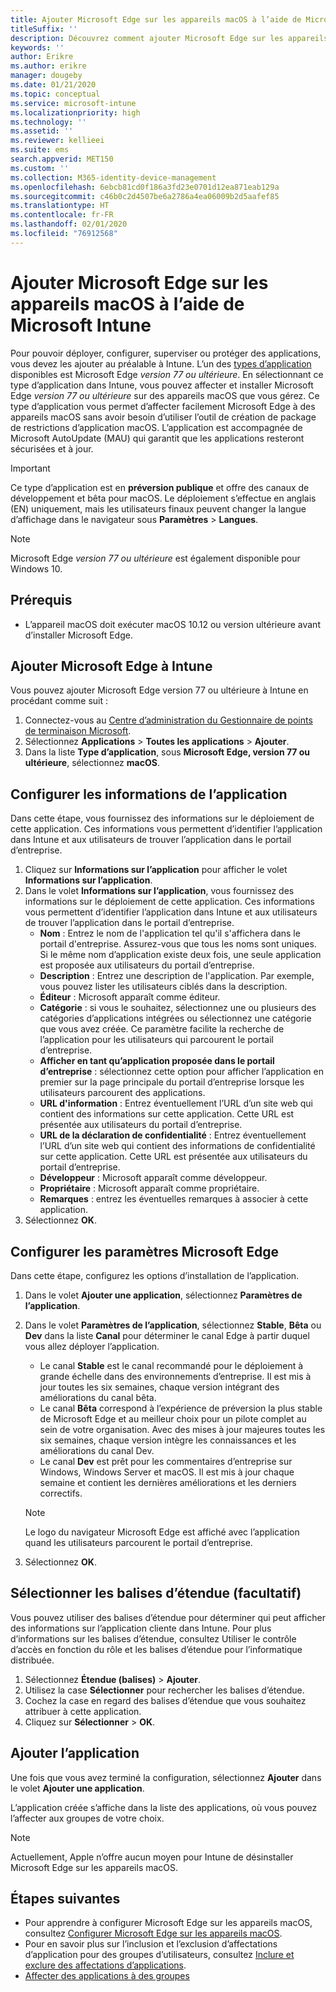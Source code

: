 ```yaml
---
title: Ajouter Microsoft Edge sur les appareils macOS à l’aide de Microsoft Intune
titleSuffix: ''
description: Découvrez comment ajouter Microsoft Edge sur les appareils macOS à l’aide de Microsoft Intune.
keywords: ''
author: Erikre
ms.author: erikre
manager: dougeby
ms.date: 01/21/2020
ms.topic: conceptual
ms.service: microsoft-intune
ms.localizationpriority: high
ms.technology: ''
ms.assetid: ''
ms.reviewer: kellieei
ms.suite: ems
search.appverid: MET150
ms.custom: ''
ms.collection: M365-identity-device-management
ms.openlocfilehash: 6ebcb81cd0f186a3fd23e0701d12ea871eab129a
ms.sourcegitcommit: c46b0c2d4507be6a2786a4ea06009b2d5aafef85
ms.translationtype: HT
ms.contentlocale: fr-FR
ms.lasthandoff: 02/01/2020
ms.locfileid: "76912568"
---
```

# <a name="add-microsoft-edge-to-macos-devices-using-microsoft-intune"></a>Ajouter Microsoft Edge sur les appareils macOS à l’aide de Microsoft Intune

Pour pouvoir déployer, configurer, superviser ou protéger des applications, vous devez les ajouter au préalable à Intune. L’un des [types d’application](~/apps/apps-add.md#app-types-in-microsoft-intune) disponibles est Microsoft Edge *version 77 ou ultérieure*. En sélectionnant ce type d’application dans Intune, vous pouvez affecter et installer Microsoft Edge *version 77 ou ultérieure* sur des appareils macOS que vous gérez. Ce type d’application vous permet d’affecter facilement Microsoft Edge à des appareils macOS sans avoir besoin d’utiliser l’outil de création de package de restrictions d’application macOS. L’application est accompagnée de Microsoft AutoUpdate (MAU) qui garantit que les applications resteront sécurisées et à jour.

> [!IMPORTANT]
> Ce type d’application est en **préversion publique** et offre des canaux de développement et bêta pour macOS. Le déploiement s’effectue en anglais (EN) uniquement, mais les utilisateurs finaux peuvent changer la langue d’affichage dans le navigateur sous **Paramètres** > **Langues**. 

> [!NOTE]
> Microsoft Edge *version 77 ou ultérieure* est également disponible pour Windows 10.

## <a name="prerequisites"></a>Prérequis
- L’appareil macOS doit exécuter macOS 10.12 ou version ultérieure avant d’installer Microsoft Edge.

## <a name="add-microsoft-edge-to-intune"></a>Ajouter Microsoft Edge à Intune
Vous pouvez ajouter Microsoft Edge version 77 ou ultérieure à Intune en procédant comme suit :

1. Connectez-vous au [Centre d’administration du Gestionnaire de points de terminaison Microsoft](https://go.microsoft.com/fwlink/?linkid=2109431).
2. Sélectionnez **Applications** > **Toutes les applications** > **Ajouter**.
3. Dans la liste **Type d’application**, sous **Microsoft Edge, version 77 ou ultérieure**, sélectionnez **macOS**.

## <a name="configure-app-information"></a>Configurer les informations de l’application
Dans cette étape, vous fournissez des informations sur le déploiement de cette application. Ces informations vous permettent d’identifier l’application dans Intune et aux utilisateurs de trouver l’application dans le portail d’entreprise.

1. Cliquez sur **Informations sur l’application** pour afficher le volet **Informations sur l’application**.
2. Dans le volet **Informations sur l’application**, vous fournissez des informations sur le déploiement de cette application. Ces informations vous permettent d’identifier l’application dans Intune et aux utilisateurs de trouver l’application dans le portail d’entreprise.
    - **Nom** : Entrez le nom de l'application tel qu'il s'affichera dans le portail d'entreprise. Assurez-vous que tous les noms sont uniques. Si le même nom d’application existe deux fois, une seule application est proposée aux utilisateurs du portail d’entreprise.
    - **Description** : Entrez une description de l'application. Par exemple, vous pouvez lister les utilisateurs ciblés dans la description.
    - **Éditeur** : Microsoft apparaît comme éditeur.
    - **Catégorie** : si vous le souhaitez, sélectionnez une ou plusieurs des catégories d’applications intégrées ou sélectionnez une catégorie que vous avez créée. Ce paramètre facilite la recherche de l’application pour les utilisateurs qui parcourent le portail d’entreprise.
    - **Afficher en tant qu’application proposée dans le portail d’entreprise** : sélectionnez cette option pour afficher l’application en premier sur la page principale du portail d’entreprise lorsque les utilisateurs parcourent des applications.
    - **URL d'information** : Entrez éventuellement l’URL d’un site web qui contient des informations sur cette application. Cette URL est présentée aux utilisateurs du portail d’entreprise.
    - **URL de la déclaration de confidentialité** : Entrez éventuellement l’URL d’un site web qui contient des informations de confidentialité sur cette application. Cette URL est présentée aux utilisateurs du portail d’entreprise.
    - **Développeur** : Microsoft apparaît comme développeur.
    - **Propriétaire** : Microsoft apparaît comme propriétaire.
    - **Remarques** : entrez les éventuelles remarques à associer à cette application.
3. Sélectionnez **OK**.

## <a name="configure-microsoft-edge-settings"></a>Configurer les paramètres Microsoft Edge
Dans cette étape, configurez les options d’installation de l’application.

1. Dans le volet **Ajouter une application**, sélectionnez **Paramètres de l’application**.
2. Dans le volet **Paramètres de l’application**, sélectionnez **Stable**, **Bêta** ou **Dev** dans la liste **Canal** pour déterminer le canal Edge à partir duquel vous allez déployer l’application.

    - Le canal **Stable** est le canal recommandé pour le déploiement à grande échelle dans des environnements d’entreprise. Il est mis à jour toutes les six semaines, chaque version intégrant des améliorations du canal bêta.
    - Le canal **Bêta** correspond à l’expérience de préversion la plus stable de Microsoft Edge et au meilleur choix pour un pilote complet au sein de votre organisation. Avec des mises à jour majeures toutes les six semaines, chaque version intègre les connaissances et les améliorations du canal Dev.
    - Le canal **Dev** est prêt pour les commentaires d’entreprise sur Windows, Windows Server et macOS. Il est mis à jour chaque semaine et contient les dernières améliorations et les derniers correctifs.

    > [!NOTE]
    > Le logo du navigateur Microsoft Edge est affiché avec l’application quand les utilisateurs parcourent le portail d’entreprise.

3.  Sélectionnez **OK**.

## <a name="select-scope-tags-optional"></a>Sélectionner les balises d’étendue (facultatif)
Vous pouvez utiliser des balises d’étendue pour déterminer qui peut afficher des informations sur l’application cliente dans Intune. Pour plus d’informations sur les balises d’étendue, consultez Utiliser le contrôle d’accès en fonction du rôle et les balises d’étendue pour l’informatique distribuée.
1.  Sélectionnez **Étendue (balises)**  > **Ajouter**.
2.  Utilisez la case **Sélectionner** pour rechercher les balises d’étendue.
3.  Cochez la case en regard des balises d’étendue que vous souhaitez attribuer à cette application.
4.  Cliquez sur **Sélectionner** > **OK**.

## <a name="add-the-app"></a>Ajouter l’application
Une fois que vous avez terminé la configuration, sélectionnez **Ajouter** dans le volet **Ajouter une application**. 

L’application créée s’affiche dans la liste des applications, où vous pouvez l’affecter aux groupes de votre choix. 

> [!NOTE]
> Actuellement, Apple n’offre aucun moyen pour Intune de désinstaller Microsoft Edge sur les appareils macOS.

## <a name="next-steps"></a>Étapes suivantes
- Pour apprendre à configurer Microsoft Edge sur les appareils macOS, consultez [Configurer Microsoft Edge sur les appareils macOS](https://docs.microsoft.com/deployedge/configure-microsoft-edge-on-mac).
- Pour en savoir plus sur l’inclusion et l’exclusion d’affectations d’application pour des groupes d’utilisateurs, consultez [Inclure et exclure des affectations d’applications](~/apps/apps-inc-exl-assignments.md).
- [Affecter des applications à des groupes](~/apps/apps-deploy.md)

